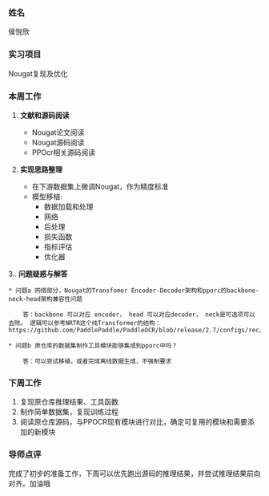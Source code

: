 ### 姓名
侯悦欣

### 实习项目
Nougat复现及优化

### 本周工作

1. **文献和源码阅读**

	* Nougat论文阅读
   * Nougat源码阅读
	* PPOcr相关源码阅读


2. **实现思路整理**

	* 在下游数据集上微调Nougat，作为精度标准 
	* 模型移植:
       * 数据加载和处理
       * 网络
       * 后处理
       * 损失函数
       * 指标评估
       * 优化器


3.. **问题疑惑与解答**


	* 问题a 网络部分，Nougat的Transfomer Encoder-Decoder架构和pporc的backbone-neck-head架构兼容性问题

        答：backbone 可以对应 encoder， head 可以对应decoder， neck是可选项可以去除。 逻辑可以参考NRTR这个纯Transformer的结构：https://github.com/PaddlePaddle/PaddleOCR/blob/release/2.7/configs/rec/rec_mtb_nrtr.yml

	* 问题b 原仓库的数据集制作工具模块能够集成到pporc中吗？

        答：可以尝试移植，或者完成离线数据生成，不强制要求


### 下周工作

1. 复现原仓库推理结果、工具函数
2. 制作简单数据集，复现训练过程
3. 阅读原仓库源码，与PPOCR现有模块进行对比，确定可复用的模块和需要添加的新模块

### 导师点评
完成了初步的准备工作，下周可以优先跑出源码的推理结果，并尝试推理结果前向对齐。加油哦
